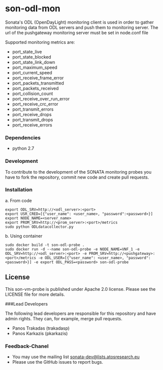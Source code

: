 # son-odl-mon 
Sonata's ODL (OpenDayLight) monitoring client is used in order to gather monitoring data from ODL servers and push them to monitoring server. 
The url of the pushgateway monitoring server must be set in node.conf file 

Supported monitoring metrics are:
 * port_state_live
 * port_state_blocked
 * port_state_link_down
 * port_maximum_speed
 * port_current_speed
 * port_receive_frame_error
 * port_packets_transmitted
 * port_packets_received
 * port_collision_count
 * port_receive_over_run_error
 * port_receive_crc_error
 * port_transmit_errors
 * port_receive_drops
 * port_transmit_drops
 * port_receive_errors


### Dependencies
 * python 2.7
 
### Development
To contribute to the development of the SONATA monitoring probes you have to fork the repository, commit new code and create pull requests.


### Installation
a. From code
```
export ODL_SRV=http://<odl_server>:<port>
export USR_CRED=[{"user_name": <user_name>, "password":<password>}]
export NODE_NAME=<server_name>
export PROM_SRV=http://<prom_server>:<port>/metrics
sudo python ODLdatacollector.py
```

b. Using container
```
sudo docker build -t son-odl-probe .
sudo docker run -d --name son-odl-probe -e NODE_NAME=VNF_1 -e ODL_SRV=http://<odl_server>:<port> -e PROM_SRV=http://<pushgateway>:<port>/metrics -e ODL_USER=[{"user_name": <user_name>, "password":<password>}] -e export ODL_PASS=<password> son-odl-probe
```


## License

This son-vm-probe is published under Apache 2.0 license. Please see the LICENSE file for more details.

###Lead Developers

The following lead developers are responsible for this repository and have admin rights. They can, for example, merge pull requests.

 * Panos Trakadas  (trakadasp)
 * Panos Karkazis  (pkarkazis)

### Feedback-Chanel

* You may use the mailing list sonata-dev@lists.atosresearch.eu
* Please use the GitHub issues to report bugs.